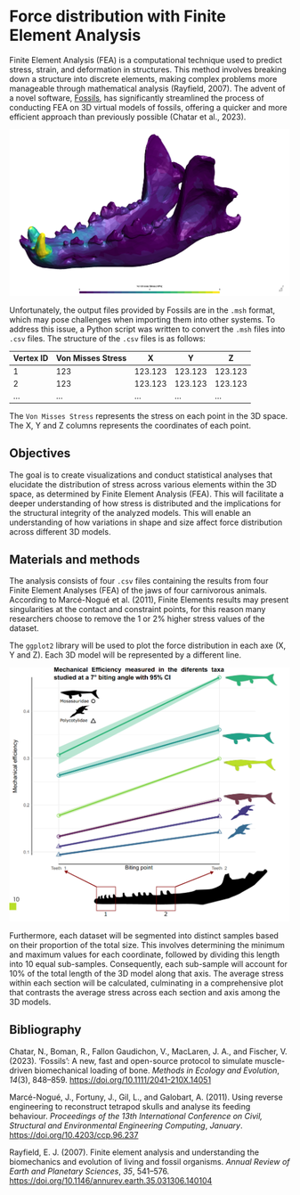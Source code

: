 # Force distribution with Finite Element Analysis

Finite Element Analysis (FEA) is a computational technique used to
predict stress, strain, and deformation in structures. This method
involves breaking down a structure into discrete elements, making
complex problems more manageable through mathematical analysis
(Rayfield, 2007). The advent of a novel software,
[Fossils](https://gitlab.uliege.be/rboman/fossils), has significantly
streamlined the process of conducting FEA on 3D virtual models of
fossils, offering a quicker and more efficient approach than previously
possible (Chatar et al., 2023).

![Finite Elements Analysis example](./bilder/mesh.png)

Unfortunately, the output files provided by Fossils are in the `.msh`
format, which may pose challenges when importing them into other
systems. To address this issue, a Python script was written to convert
the `.msh` files into `.csv` files. The structure of the `.csv` files is
as follows:

<table>
<thead>
<tr class="header">
<th>Vertex ID</th>
<th>Von Misses Stress</th>
<th>X</th>
<th>Y</th>
<th>Z</th>
</tr>
</thead>
<tbody>
<tr class="odd">
<td>1</td>
<td>123</td>
<td>123.123</td>
<td>123.123</td>
<td>123.123</td>
</tr>
<tr class="even">
<td>2</td>
<td>123</td>
<td>123.123</td>
<td>123.123</td>
<td>123.123</td>
</tr>
<tr class="odd">
<td>…</td>
<td>…</td>
<td>…</td>
<td>…</td>
<td>…</td>
</tr>
</tbody>
</table>

The `Von Misses Stress` represents the stress on each point in the 3D
space. The X, Y and Z columns represents the coordinates of each point.

## Objectives

The goal is to create visualizations and conduct statistical analyses
that elucidate the distribution of stress across various elements within
the 3D space, as determined by Finite Element Analysis (FEA). This will
facilitate a deeper understanding of how stress is distributed and the
implications for the structural integrity of the analyzed models. This
will enable an understanding of how variations in shape and size affect
force distribution across different 3D models.

## Materials and methods

The analysis consists of four `.csv` files containing the results from
four Finite Element Analyses (FEA) of the jaws of four carnivorous
animals. According to Marcé-Nogué et al. (2011), Finite Elements results
may present singularities at the contact and constraint points, for this
reason many researchers choose to remove the 1 or 2% higher stress
values of the dataset.

The `ggplot2` library will be used to plot the force distribution in
each axe (X, Y and Z). Each 3D model will be represented by a different
line.

![Plot example](./plot.png)

Furthermore, each dataset will be segmented into distinct samples based
on their proportion of the total size. This involves determining the
minimum and maximum values for each coordinate, followed by dividing
this length into 10 equal sub-samples. Consequently, each sub-sample
will account for 10% of the total length of the 3D model along that
axis. The average stress within each section will be calculated,
culminating in a comprehensive plot that contrasts the average stress
across each section and axis among the 3D models.

## Bibliography

Chatar, N., Boman, R., Fallon Gaudichon, V., MacLaren, J. A., and
Fischer, V. (2023). <span class="nocase">‘Fossils’: A new, fast and
open-source protocol to simulate muscle-driven biomechanical loading of
bone</span>. *Methods in Ecology and Evolution*, *14*(3), 848–859.
<https://doi.org/10.1111/2041-210X.14051>

Marcé-Nogué, J., Fortuny, J., Gil, L., and Galobart, A. (2011). <span
class="nocase">Using reverse engineering to reconstruct tetrapod skulls
and analyse its feeding behaviour</span>. *Proceedings of the 13th
International Conference on Civil, Structural and Environmental
Engineering Computing*, *January*. <https://doi.org/10.4203/ccp.96.237>

Rayfield, E. J. (2007). <span class="nocase">Finite element analysis and
understanding the biomechanics and evolution of living and fossil
organisms</span>. *Annual Review of Earth and Planetary Sciences*, *35*,
541–576. <https://doi.org/10.1146/annurev.earth.35.031306.140104>
